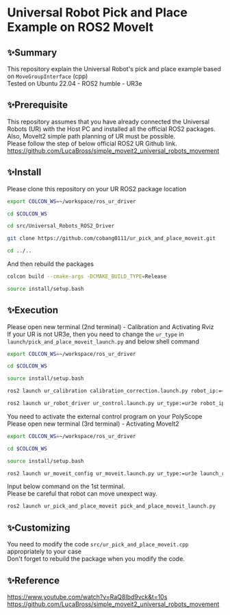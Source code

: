 # Universal Robot Pick and Place Example on ROS2 MoveIt 
## ✨Summary
This repository explain the Universal Robot's pick and place example based on `MoveGroupInterface` (cpp) 
<br>
Tested on Ubuntu 22.04 - ROS2 humble - UR3e


## ✨Prerequisite
This repository assumes that you have already connected the Universal Robots (UR) with the Host PC and installed all the official ROS2 packages.
Also, MoveIt2 simple path planning of UR must be possible.
<br>
Please follow the step of below official ROS2 UR Github link.
<br>
https://github.com/LucaBross/simple_moveit2_universal_robots_movement


## ✨Install
Please clone this repository on your UR ROS2 package location
```bash
export COLCON_WS=~/workspace/ros_ur_driver

cd $COLCON_WS

cd src/Universal_Robots_ROS2_Driver 

git clone https://github.com/cobang0111/ur_pick_and_place_moveit.git

cd ../..
```

And then rebuild the packages
```bash
colcon build --cmake-args -DCMAKE_BUILD_TYPE=Release

source install/setup.bash
```
 

## ✨Execution
Please open new terminal (2nd terminal) - Calibration and Activating Rviz
<br>
If your UR is not UR3e, then you need to change the `ur_type` in `launch/pick_and_place_moveit_launch.py` and below shell command
```bash
export COLCON_WS=~/workspace/ros_ur_driver

cd $COLCON_WS

source install/setup.bash

ros2 launch ur_calibration calibration_correction.launch.py robot_ip:=<robot_ip> target_filename:="${HOME}/my_robot_calibration.yaml"

ros2 launch ur_robot_driver ur_control.launch.py ur_type:=ur3e robot_ip:=<robot_ip> launch_rviz:=false
```
You need to activate the external control program on your PolyScope
<br>
Please open new terminal (3rd terminal) - Activating MoveIt2
```bash
export COLCON_WS=~/workspace/ros_ur_driver

cd $COLCON_WS

source install/setup.bash

ros2 launch ur_moveit_config ur_moveit.launch.py ur_type:=ur3e launch_rviz:=true robot_ip:=<robot_ip> reverse_ip:=<host_ip>
```

Input below command on the 1st terminal.
<br>
Please be careful that robot can move unexpect way.
```bash
ros2 launch ur_pick_and_place_moveit pick_and_place_moveit_launch.py
```

## ✨Customizing

You need to modify the code `src/ur_pick_and_place_moveit.cpp` appropriately to your case
<br>
Don't forget to rebuild the package when you modify the code.


## ✨Reference
https://www.youtube.com/watch?v=RaQ8Ibd9vck&t=10s
<br>
https://github.com/LucaBross/simple_moveit2_universal_robots_movement

